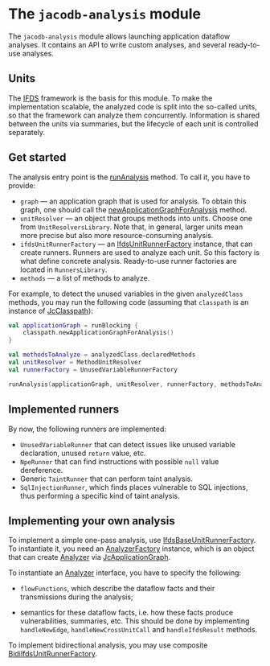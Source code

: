 # The `jacodb-analysis` module

The `jacodb-analysis` module allows launching application dataflow analyses.
It contains an API to write custom analyses, and several ready-to-use analyses.

## Units

The [IFDS](https://dx.doi.org/10.1145/199448.199462) framework is the basis for this module.
To make the implementation scalable, the analyzed code is split into the so-called units, so that the framework 
can analyze them concurrently.
Information is shared between the units via summaries, but the lifecycle of each unit is controlled
separately.

## Get started

The analysis entry point is the [runAnalysis] method. To call it, you have to provide:
* `graph` — an application graph that is used for analysis. To obtain this graph, one should call the [newApplicationGraphForAnalysis] method.
* `unitResolver` — an object that groups methods into units. Choose one from `UnitResolversLibrary`.
Note that, in general, larger units mean more precise but also more resource-consuming analysis.
* `ifdsUnitRunnerFactory` — an [IfdsUnitRunnerFactory] instance, that can create runners. Runners are used to analyze each unit. 
So this factory is what define concrete analysis.
  Ready-to-use runner factories are located in `RunnersLibrary`.
* `methods` — a list of methods to analyze.

For example, to detect the unused variables in the given `analyzedClass` methods, you may run the following code
(assuming that `classpath` is an instance of [JcClasspath]):

```kotlin
val applicationGraph = runBlocking { 
    classpath.newApplicationGraphForAnalysis()
}

val methodsToAnalyze = analyzedClass.declaredMethods
val unitResolver = MethodUnitResolver
val runnerFactory = UnusedVariableRunnerFactory

runAnalysis(applicationGraph, unitResolver, runnerFactory, methodsToAnalyze)
```

## Implemented runners

By now, the following runners are implemented:
* `UnusedVariableRunner` that can detect issues like unused variable declaration, unused `return` value, etc.
* `NpeRunner` that can find instructions with possible `null` value dereference.
* Generic `TaintRunner` that can perform taint analysis.
* `SqlInjectionRunner`, which finds places vulnerable to SQL injections, thus performing a specific kind of taint 
  analysis.

## Implementing your own analysis

To implement a simple one-pass analysis, use [IfdsBaseUnitRunnerFactory].
To instantiate it, you need an [AnalyzerFactory] instance, which is an object that can create [Analyzer] via
[JcApplicationGraph].

To instantiate an [Analyzer] interface, you have to specify the following:

* `flowFunctions`, which describe the dataflow facts and their transmissions during the analysis;

* semantics for these dataflow facts, i.e. how these facts produce vulnerabilities, summaries, etc. 
This should be done by implementing `handleNewEdge`, `handleNewCrossUnitCall` and `handleIfdsResult` methods.

To implement bidirectional analysis, you may use composite [BidiIfdsUnitRunnerFactory].

<!--- MODULE jacodb-analysis -->
<!--- INDEX org.jacodb.analysis -->

[runAnalysis]: https://jacodb.org/docs/jacodb-analysis/org.jacodb.analysis/run-analysis.html
[newApplicationGraphForAnalysis]: https://jacodb.org/docs/jacodb-analysis/org.jacodb.analysis.graph/new-application-graph-for-analysis.html
[IfdsUnitRunnerFactory]: https://jacodb.org/docs/jacodb-analysis/org.jacodb.analysis.engine/-ifds-unit-runner-factory/index.html
[JcClasspath]: https://jacodb.org/docs/jacodb-api/org.jacodb.api/-jc-classpath/index.html
[IfdsBaseUnitRunnerFactory]: https://jacodb.org/docs/jacodb-analysis/org.jacodb.analysis.engine/-ifds-base-unit-runner-factory/index.html
[AnalyzerFactory]: https://jacodb.org/docs/jacodb-analysis/org.jacodb.analysis.engine/-analyzer-factory/index.html
[Analyzer]: https://jacodb.org/docs/jacodb-analysis/org.jacodb.analysis.engine/-analyzer/index.html
[JcApplicationGraph]: https://jacodb.org/docs/jacodb-api/org.jacodb.api.analysis/-jc-application-graph/index.html
[BidiIfdsUnitRunnerFactory]: https://jacodb.org/docs/jacodb-analysis/org.jacodb.analysis.engine/-bidi-ifds-unit-runner-factory/index.html